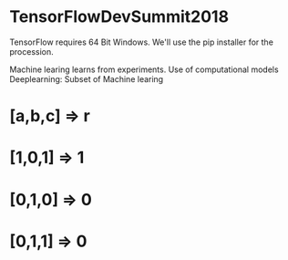 # TensorFlowDevSummit2018
TensorFlow requires 64 Bit Windows. We'll use the pip installer for the procession.

Machine learing learns from experiments. Use of computational models
Deeplearning: Subset of Machine learing

# [a,b,c] => r

# [1,0,1] => 1
# [0,1,0] => 0
# [0,1,1] => 0
